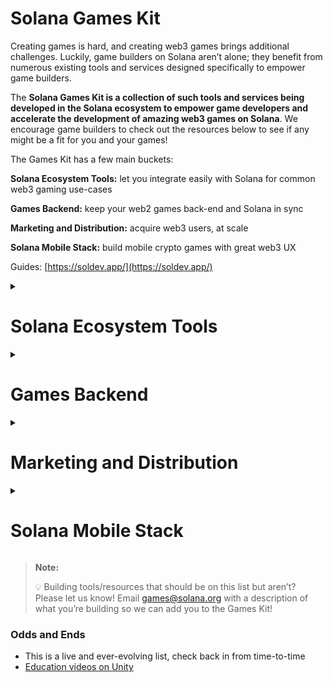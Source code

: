 # Solana Games Kit

Creating games is hard, and creating web3 games brings additional challenges. Luckily, game builders on Solana aren’t alone; they benefit from numerous existing tools and services designed specifically to empower game builders.

The **Solana Games Kit is a collection of such tools and services being developed in the Solana ecosystem to empower game developers and accelerate the development of amazing web3 games on Solana**. We encourage game builders to check out the resources below to see if any might be a fit for you and your games!

The Games Kit has a few main buckets:

**Solana Ecosystem Tools:** let you integrate easily with Solana for common web3 gaming use-cases

**Games Backend:** keep your web2 games back-end and Solana in sync

**Marketing and Distribution:** acquire web3 users, at scale

**Solana Mobile Stack:** build mobile crypto games with great web3 UX

Guides: [https://soldev.app/](https://soldev.app/)

<details>
<summary><h1>Solana Ecosystem Tools</h1></summary>  

## Wallets

### In game non-custodial

- [Magic Eden](https://magiceden.io/) (Web, Unity) (nothing public yet)
- [Phantom](https://phantom.app/) (Web, Mobile)
- [Mirror world](https://docs.mirrorworld.fun/architecture/wallet-design) (web, Android, iOS, Unity)
- [https://facewallet.xyz/](https://facewallet.xyz/)
- [Gameshift](https://gameshift.solanalabs.com/)

### Hybrid
- [Stardust.gg](https://www.stardust.gg/)

### Authentication web2-like flow
- [web3auth](https://web3auth.io/)
- [magic.link](https://magic.link/)

In game custodial - Mirror world, Stardust, etc have some options

### Wallets for finances, royalties, multisig

These are for the companies, teams and investors, not players:
- [Realms](https://www.notion.so/Solana-Games-Kit-10da2edd41264c78b4aa410fb6616c16?pvs=21)
- [Cashmere Wallet](https://www.cashmere.finance/)
- [Squads](https://squads.so/)
- [Meanfi](https://meanfi.com/)
- [Streamflow](https://streamflow.finance/)
- [Zebec](https://www.notion.so/Solana-Games-Kit-10da2edd41264c78b4aa410fb6616c16?pvs=21)
- [Magna](https://www.notion.so/Solana-Games-Kit-10da2edd41264c78b4aa410fb6616c16?pvs=21)

## On Chain Programs

Solana Program Library Tokens - Fungible tokens

[Metaplex](https://www.metaplex.com/) - NFTs, Tokens, marketplace, SDKs to interact with on chain code 

### Tokens - payments, vesting, launching

[https://strataprotocol.com/](https://strataprotocol.com/) wrap tokens, bonding, launch

More in the **DeFi** section below:
- [https://docs.streammoney.finance/](https://docs.streammoney.finance/) More on chain NFT utilities
- [Ludex](https://ludex.gg/) - on-chain wagering and peer to peer protocol
- [Laddercaster](https://laddercaster.com/) - gamified programs like breeding
- [Raindrops](https://docs.raindropstudios.xyz/raindrops) - Avatar <--> Item relationships, matches, namespaces
- [https://grapes.network/](https://grapes.network/) - community, discord, DAO
- [https://streamflow.finance/](https://streamflow.finance/) - token vesting, currency distribution, airdrops, ++
- [https://cupcake.com/](https://cupcake.com/) - physical <--> digital
- https://github.com/JumpCrypto/sol-arc - entity component system
- https://github.com/clockwork-xyz/examples - on chain triggers

## Marketplaces, trading and monetization

- [Metaplex](https://www.metaplex.com/) 
- [https://www.magiceden.io/](https://www.magiceden.io/) 
- [https://www.fractal.is/](https://www.fractal.is/) 
- [https://solana.neoswap.party/rooms](https://solana.neoswap.party/rooms)
- [Gameshift](https://gameshift.solanalabs.com/)
- MirorWorld (in app)

## SDKs

- [Mirrorworld](https://www.mirrorworld.fun/docs/overview/introduction) (Wallet + Marketplace - Web, Android, iOS, Unity)
- [Python](https://github.com/michaelhly/solana-py)
- [C#](https://github.com/bmresearch/Solnet)
- [Swift](https://github.com/ajamaica/Solana.Swift)

## Game Engine Integrations

- Godot open source:
    - [Virus Axel’s Godot C++ Plugin](https://github.com/Virus-Axel/godot-solana-sdk)
    - [Zen Republic’s Demo using the plugin](https://github.com/ZenRepublic/GodotSolanaSDKDemoPackage)
- Unity open source:
    - [Solana Unity SDK by MagicBlock](https://github.com/magicblock-labs)
- Unreal open source:
    - https://github.com/staratlasmeta/FoundationKit
    - https://github.com/Bifrost-Technologies/Solana-UnrealEngine5-SDK
- Unreal/Unity closed source:
    - [https://gamerplex.com/](https://gamerplex.com/)
    - [https://www2.defungify.app/](https://www2.defungify.app/)

## Middleware / Full Stack

- [Lakea](https://lakea.io/)
- [Stardust](https://www.stardust.gg/)
- [https://nefta.io/](https://nefta.io/)

## Governance/DAO/Guilds

Want to set up your own DAO?

- [realms.today](https://realms.today/)
- [Squads](https://squads.so/)

Want to work with guilds active on Solana?

- [YGG SEA](https://twitter.com/yggsea/status/1519686830471655425?lang=en)
- [Ancient8](https://ancient8.gg/)
- [Indi.gg](https://indi.gg/)

tools

- [https://grapes.network/](https://grapes.network/)
- [https://matrica.io/](https://matrica.io/)

## DeFi:

- [Orca](https://www.orca.so/)
- [Mango](https://mango.markets/)
- [Openbook](https://www.openbook-solana.com/)
- [Raydium](https://raydium.io/)
- Jup.ag

## Analytics and Data:

In game and on chain:

- [Datawisp.io](http://www.datawisp.io)
- [https://www.footprint.network/](https://www.footprint.network/) (Sample game analytics case study - Walken: https://www.footprint.network/@0xLam/Walken)

On chain:

- [https://www.theindex.io/](https://www.theindex.io/)
- [https://dune.com/browse/dashboards](https://dune.com/browse/dashboards)
- [https://aleph.im/](https://aleph.im/)
- [https://www.flipsidecrypto.xyz/earn?project=Solana](https://www.flipsidecrypto.xyz/earn?project=Solana)
- Vybenetwork.com

Macro stats and trends:

- [https://www.gokustats.xyz/dashboar](https://www.gokustats.xyz/dashboard)d
- Dappradar (incomplete)

## Fiat On and off ramps

- [https://www.crossmint.io/](https://www.crossmint.io/)
- [https://www.breeze.cash/](https://www.breeze.cash/)
- [https://www.kado.money/](https://www.kado.money/) 
- [https://stripe.com/en-sg/use-cases/crypto](https://stripe.com/en-sg/use-cases/crypto)
- [https://www.moonpay.com/](https://www.moonpay.com/) 
- [https://www.coinbase.com/cloud/products/pay-sdk](https://www.coinbase.com/cloud/products/pay-sdk)
- [https://coinflow.cash/](https://coinflow.cash/)
- [Gameshift](https://gameshift.solanalabs.com/)
- [https://meso.network/](https://meso.network/)
- [https://tiplink.io/](https://tiplink.io/)

## Infrastructure

### RPCs, Best practice for production apps!

[https://solana.com/rpc](https://solana.com/rpc)

### Asset Storage
- Litprotocol.com
- Arweave.org
- Ipfs like filecoin
- As normal, AWS/GCP/Azure, whatever standard Web2 version also works

### Randomnes and VRF
- [https://switchboard.xyz/](https://switchboard.xyz/)
- [https://orao.network/](https://orao.network/) (fairly centralized)

### Indexers
- [Solana.fm](https://solana.fm/)
- [solscan.io](https://solscan.io/)
- [Helius](https://helius.xyz/) - includes webhooks/listeners
- [SimpleHash](https://simplehash.com/)
- [Holaplex](https://github.com/holaplex/indexer)
- [Hyperspace](https://docs.hyperspace.xyz/hype/developer-guide/api-calls)
- [Nakji](https://nakji.network/) (indexer on top of rpcs)

### Cross-Chain Bridges

- [Wormhole](https://wormhole.com/)
- [Allbridge](https://allbridge.io/)
- Debridge

### Social (e.g., Discord, Twitter)

- [Matrica](https://matrica.io/)
- [Grape](https://grapes.network/)

### Payments (feeless txs to vesting to paymens)

- Feeless transactions through [Octane](https://github.com/solana-labs/octane)
- [https://solanapay.com/](https://solanapay.com/)
- https://github.com/unboxed-software/anchor-subscriptions - subscriptions
- Vesting
    - [https://streamflow.finance/](https://streamflow.finance/)
    - [Magna.so](http://Magna.so)
    - [https://github.com/Bonfida/token-vesting](https://github.com/Bonfida/token-vesting)

## Looking for even more?

Visit: [https://solana.com/ecosystem](https://solana.com/ecosystem)

[soldev.app](https://soldev.app/)
</details>

<details>
<summary><h1>Games Backend</h1></summary>  

- [Beamable](https://beamable.com/)
    - Beamable fights for the game makers of the world by enabling them to build faster and operate worry-free. The company’s full-stack LiveOps platform for live games is tightly integrated with the Unity 3D engine, enabling game developers to focus on the creativity and differentiation of their products.
- [Pragma](https://pragma.gg/)
    - Pragma is a platform that helps scale and grow your game via supporting cross-platform accounts, game loop, matchmaking, player data, metrics, and more.
</details>

<details>
<summary><h1>Marketing and Distribution</h1></summary>  

- [Gamesight](https://gamesight.io/)
    - Gamesight is one of the top growth engines for PC, console, and soon mobile games.
    - Has helped AAA studios with performance marketing, scaling + optimization
- [Aggero.it](https://aggero.io/)
    - Build, Manage, Track, Measure-Sponsorship & Influencer Campaigns
- [https://www.spindl.xyz/](https://www.spindl.xyz/)

- **Other Media**
    
  - [https://carv.io/home](https://carv.io/home)
    
  - [https://www.communitygaming.io/](https://www.communitygaming.io/)
</details>

<details>
<summary><h1>Solana Mobile Stack</h1></summary>  

- [Solana Mobile Stack SDK](https://docs.solanamobile.com/getting-started/overview)
- [Solana Unity SDK](https://docs.solanamobile.com/unity/unity_sdk)
- [Solana Unreal SDK](https://docs.solanamobile.com/unreal/unreal_sdk)
</details>

> **Note:**
>
> 💡 Building tools/resources that should be on this list but aren’t? Please let us know! 
Email games@solana.org with a description of what you’re building so we can add you to the Games Kit!

### Odds and Ends
- This is a live and ever-evolving list, check back in from time-to-time
- [Education videos on Unity](https://www.youtube.com/watch?v=v1MU7uhMAdw&ab_channel=SolPlay)

